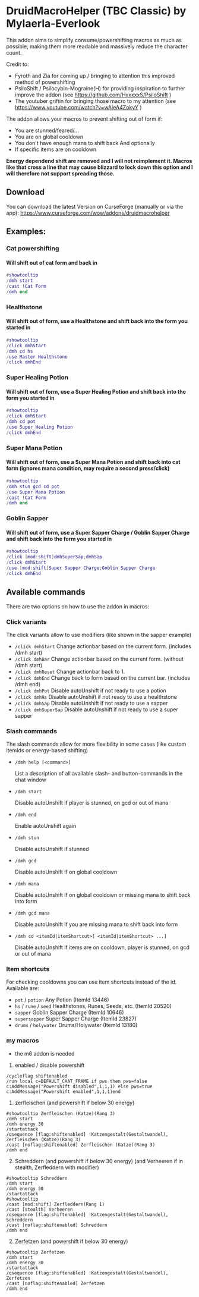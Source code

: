 # DruidMacroHelper (TBC Classic) by Mylaerla-Everlook

This addon aims to simplify consume/powershifting macros as much as possible,
making them more readable and massively reduce the character count.

Credit to:
- Fyroth and Zia for coming up / bringing to attention this improved method of powershifting
- PsiloShift / Psilocybin-Mograine(H) for providing inspiration to further improve the addon (see https://github.com/HxxxxxS/PsiloShift )
- The youtuber griftin for bringing those macro to my attention (see https://www.youtube.com/watch?v=wAjeA4ZokyY )

The addon allows your macros to prevent shifting out of form if:
- You are stunned/feared/...
- You are on global cooldown
- You don't have enough mana to shift back
And optionally
- If specific items are on cooldown

**Energy dependend shift are removed and I will not reimplement it. Macros like that cross a line that may cause blizzard to lock down this option and I will therefore not support spreading those.**

## Download

You can download the latest Version on CurseForge (manually or via the app):
https://www.curseforge.com/wow/addons/druidmacrohelper

## Examples:

### Cat powershifting
#### Will shift out of cat form and back in
```lua
#showtooltip
/dmh start
/cast !Cat Form
/dmh end
```

### Healthstone
#### Will shift out of form, use a Healthstone and shift back into the form you started in
```lua
#showtooltip
/click dmhStart
/dmh cd hs
/use Master Healthstone
/click dmhEnd
```

### Super Healing Potion
#### Will shift out of form, use a Super Healing Potion and shift back into the form you started in
```lua
#showtooltip
/click dmhStart
/dmh cd pot
/use Super Healing Potion
/click dmhEnd
```

### Super Mana Potion
#### Will shift out of form, use a Super Mana Potion and shift back into cat form (ignores mana condition, may require a second press/click)
```lua
#showtooltip
/dmh stun gcd cd pot
/use Super Mana Potion
/cast !Cat Form
/dmh end
```

### Goblin Sapper
#### Will shift out of form, use a Super Sapper Charge / Goblin Sapper Charge and shift back into the form you started in
```lua
#showtooltip
/click [mod:shift]dmhSuperSap;dmhSap
/click dmhStart
/use [mod:shift]Super Sapper Charge;Goblin Sapper Charge
/click dmhEnd
```

## Available commands

There are two options on how to use the addon in macros:

### Click variants
The click variants allow to use modifiers (like shown in the sapper example)
* `/click dmhStart` Change actionbar based on the current form. (includes /dmh start)
* `/click dmhBar` Change actionbar based on the current form. (without /dmh start)
* `/click dmhReset` Change actionbar back to 1.
* `/click dmhEnd` Change back to form based on the current bar. (includes /dmh end)
* `/click dmhPot` Disable autoUnshift if not ready to use a potion
* `/click dmhHs` Disable autoUnshift if not ready to use a healthstone
* `/click dmhSap` Disable autoUnshift if not ready to use a sapper
* `/click dmhSuperSap` Disable autoUnshift if not ready to use a super sapper

### Slash commands
The slash commands allow for more flexibility in some cases (like custom itemIds or energy-based shifting)
* `/dmh help [<command>]`

    List a description of all available slash- and button-commands in the chat window
* `/dmh start`

    Disable autoUnshift if player is stunned, on gcd or out of mana
* `/dmh end`

    Enable autoUnshift again
* `/dmh stun`

    Disable autoUnshift if stunned    
* `/dmh gcd`

    Disable autoUnshift if on global cooldown    
* `/dmh mana`

    Disable autoUnshift if on global cooldown or missing mana to shift back into form
* `/dmh gcd mana`

    Disable autoUnshift if you are missing mana to shift back into form
* `/dmh cd <itemId|itemShortcut>[ <itemId|itemShortcut> ...]`

    Disable autoUnshift if items are on cooldown, player is stunned, on gcd or out of mana

### Item shortcuts
For checking cooldowns you can use item shortcuts instead of the id. Available are:
- `pot` / `potion` Any Potion (ItemId 13446)
- `hs` / `rune` / `seed` Healthstones, Runes, Seeds, etc. (ItemId 20520)
- `sapper` Goblin Sapper Charge (ItemId 10646)
- `supersapper` Super Sapper Charge (ItemId 23827)
- `drums` / `holywater` Drums/Holywater (ItemId 13180)



### my macros
- the m6 addon is needed 

1. enabled / disable powershift
 ```
 /cycleflag shiftenabled
 /run local c=DEFAULT_CHAT_FRAME if pws then pws=false c:AddMessage("Powershift disabled",1,1,1) else pws=true c:AddMessage("Powershift enabled",1,1,1)end
 ```

1. zerfleischen (and powershift if below 30 energy)
 ```
#showtooltip Zerfleischen (Katze)(Rang 3)
/dmh start
/dmh energy 30
/startattack
/qsequence [flag:shiftenabled] !Katzengestalt(Gestaltwandel), Zerfleischen (Katze)(Rang 3)
/cast [noflag:shiftenabled] Zerfleischen (Katze)(Rang 3)
/dmh end
 ```

2. Schreddern (and powershift if below 30 energy) (and Verheeren if in stealth, Zerfleddern with modifier)
 ```
#showtooltip Schreddern
/dmh start
/dmh energy 30
/startattack
#showtooltip
/cast [mod:shift] Zerfleddern(Rang 1)
/cast [stealth] Verheeren
/qsequence [flag:shiftenabled] !Katzengestalt(Gestaltwandel),  Schreddern
/cast [noflag:shiftenabled] Schreddern
/dmh end
 ```

2. Zerfetzen (and powershift if below 30 energy)
 ```
#showtooltip Zerfetzen
/dmh start
/dmh energy 30
/startattack
/qsequence [flag:shiftenabled] !Katzengestalt(Gestaltwandel), Zerfetzen
/cast [noflag:shiftenabled] Zerfetzen
/dmh end
 ```
